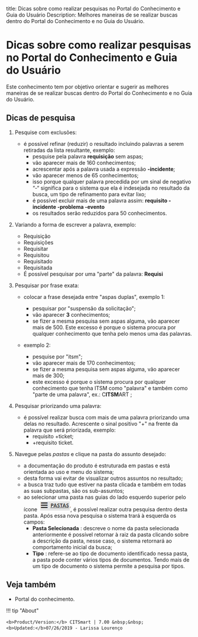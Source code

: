 title:  Dicas sobre como realizar pesquisas no Portal do Conhecimento e Guia do Usuário
Description: Melhores maneiras de se realizar buscas dentro do Portal do Conhecimento e no Guia do Usuário.
# Dicas sobre como realizar pesquisas no Portal do Conhecimento e Guia do Usuário

Este conhecimento tem por objetivo orientar e sugerir as melhores maneiras de se realizar buscas dentro do Portal do Conhecimento e
no Guia do Usuário.

Dicas de pesquisa
-------------------

1. Pesquise com exclusões:

    - é possível refinar (reduzir) o resultado incluindo palavras a serem retiradas da lista resultante, exemplo:
        - pesquise pela palavra **requisição** sem aspas;
        - vão aparecer mais de 160 conhecimentos;
        - acrescentar após a palavra usada a expressão **-incidente**;
        - vão aparecer menos de 65 conhecimentos;
        - isso porque qualquer palavra precedida por um sinal de negativo “-“ significa para o sistema que ela é indesejada no 
        resultado da busca, um tipo de refinamento para evitar lixo;
        - é possível excluir mais de uma palavra assim: **requisito -incidente -problema -evento**
        - os resultados serão reduzidos para 50 conhecimentos.
        
2. Variando a forma de escrever a palavra, exemplo:
    - Requisição
    - Requisições
    - Requisitar
    - Requisitou
    - Requisitado
    - Requisitada
    - É possível pesquisar por uma "parte" da palavra: **Requisi**
    
3. Pesquisar por frase exata:

    - colocar a frase desejada entre "aspas duplas", exemplo 1:
        - pesquisar por "suspensão da solicitação";
        - vão aparecer **3** conhecimentos;
        - se fizer a mesma pesquisa sem aspas alguma, vão aparecer mais de 500. Este excesso é porque o sistema procura por qualquer
        conhecimento que tenha pelo menos uma das palavras.
        
    - exemplo 2:
        - pesquise por "itsm";
        - vão aparecer mais de 170 conhecimentos;
        - se fizer a mesma pesquisa sem aspas alguma, vão aparecer mais de 300;
        - este excesso é porque o sistema procura por qualquer conhecimento que tenha ITSM como "palavra" e também como "parte de 
        uma palavra", ex.: C**ITSM**ART ;
        
4. Pesquisar priorizando uma palavra:

    - é possível realizar busca com mais de uma palavra priorizando uma delas no resultado. Acrescente o sinal positivo "+" na
    frente da palavra que será priorizada, exemplo:
        - requisito +ticket;
        - +requisito ticket.
        
5. Navegue pelas *pastas* e clique na pasta do assunto desejado:

    - a documentação do produto é estruturada em pastas e está orientada ao uso e menu do sistema;
    - desta forma vai evitar de visualizar outros assuntos no resultado;
    - a busca traz tudo que estiver na pasta clicada e também em todas as suas subpastas, são os sub-assuntos;
    - ao selecionar uma pasta nas guias do lado esquerdo superior pelo ícone ![simbolo](images/pastas-img1.jpg), é possível 
    realizar outra pesquisa dentro desta pasta. Após essa nova pesquisa o sistema trará à esquerda os campos: 
        - **Pasta Selecionada** : descreve o nome da pasta selecionada anteriormente é possível retornar à raiz da pasta clicando
        sobre a descrição da pasta, nesse caso, o sistema retornará ao comportamento inicial da busca;
        - **Tipo** : refere-se ao tipo de documento identificado nessa pasta, a pasta pode conter vários tipos de documentos.
        Tendo mais de um tipo de documento o sistema permite a pesquisa por tipos.
        
Veja também
--------------

- Portal do conhecimento.

!!! tip "About"

    <b>Product/Version:</b> CITSmart | 7.00 &nbsp;&nbsp;
    <b>Updated:</b>07/26/2019 - Larissa Lourenço

